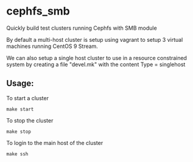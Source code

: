 # cephfs_smb

Quickly build test clusters running Cephfs with SMB module

By default a multi-host cluster is setup using vagrant to setup 3 virtual machines running CentOS 9 Stream.

We can also setup a single host cluster to use in a resource constrained system by creating a file "devel.mk" with the content
Type = singlehost

## Usage:

To start a cluster
```
make start
```

To stop the cluster
```
make stop
```

To login to the main host of the cluster
```
make ssh
```
